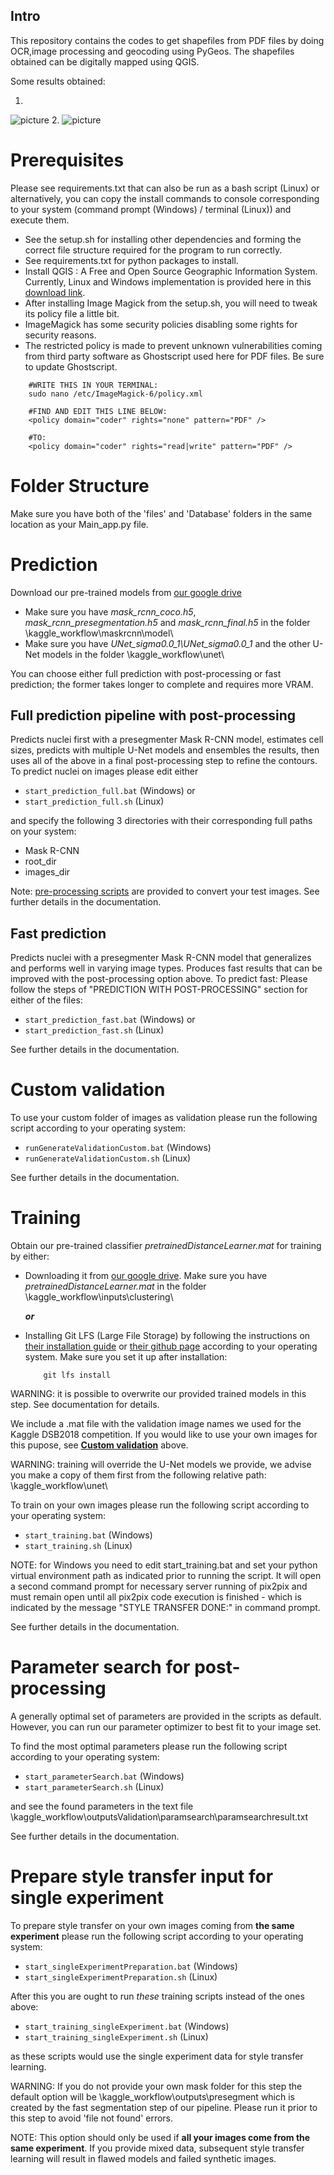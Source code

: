 ## Intro

This repository contains the codes to get shapefiles from PDF files by doing OCR,image processing and geocoding using PyGeos. The shapefiles obtained can be digitally mapped using QGIS.

Some results obtained:

1.
![picture](results(1).png)
2.
![picture](results(2).png)

# Prerequisites

Please see requirements.txt that can also be run as a bash script (Linux) or alternatively, you can copy the install commands to console corresponding to your system (command prompt (Windows) / terminal (Linux)) and execute them.

- See the setup.sh for installing other dependencies and forming the correct file structure required for the program to run correctly.
- See requirements.txt for python packages to install.
- Install QGIS : A Free and Open Source Geographic Information System. Currently, Linux and Windows implementation is provided here in this [download link](https://qgis.org/en/site/forusers/download.html).
- After installing Image Magick from the setup.sh, you will need to tweak its policy file a little bit.
- ImageMagick has some security policies disabling some rights for security reasons.
- The restricted policy is made to prevent unknown vulnerabilities coming from third party software as Ghostscript used here for PDF files. Be sure to update Ghostscript.

```
	#WRITE THIS IN YOUR TERMINAL:
	sudo nano /etc/ImageMagick-6/policy.xml
	
	#FIND AND EDIT THIS LINE BELOW:
	<policy domain="coder" rights="none" pattern="PDF" />
	
	#TO:
	<policy domain="coder" rights="read|write" pattern="PDF" />
```



# Folder Structure

Make sure you have both of the 'files' and 'Database' folders in the same location as your Main_app.py file.


# Prediction

Download our pre-trained models from [our google drive](https://drive.google.com/open?id=1lVJtS41vzMkIsCa3-i14mSmLBbaKazsq)

- Make sure you have *mask_rcnn_coco.h5*, *mask_rcnn_presegmentation.h5* and *mask_rcnn_final.h5* in the folder \kaggle_workflow\maskrcnn\model\
- Make sure you have *UNet_sigma0.0_1\UNet_sigma0.0_1* and the other U-Net models in the folder \kaggle_workflow\unet\

You can choose either full prediction with post-processing or fast prediction; the former takes longer to complete and requires more VRAM.


## **Full prediction pipeline with post-processing**

Predicts nuclei first with a presegmenter Mask R-CNN model, estimates cell sizes, predicts with multiple U-Net models and ensembles the results, then uses all of the above in a final post-processing step to refine the contours.
To predict nuclei on images please edit either

- `start_prediction_full.bat` (Windows) or 
- `start_prediction_full.sh` (Linux)

and specify the following 3 directories with their corresponding full paths on your system:

- Mask R-CNN
- root_dir
- images_dir

Note: [pre-processing scripts](#preprocess-test-images) are provided to convert your test images.
See further details in the documentation.

## **Fast prediction**

Predicts nuclei with a presegmenter Mask R-CNN model that generalizes and performs well in varying image types. Produces fast results that can be improved with the post-processing option above.
To predict fast:
Please follow the steps of "PREDICTION WITH POST-PROCESSING" section for either of the files:

- `start_prediction_fast.bat` (Windows) or 
- `start_prediction_fast.sh` (Linux)

See further details in the documentation.


# Custom validation

To use your custom folder of images as validation please run the following script according to your operating system:

- `runGenerateValidationCustom.bat` (Windows)
- `runGenerateValidationCustom.sh` (Linux)

See further details in the documentation.


# Training

Obtain our pre-trained classifier *pretrainedDistanceLearner.mat* for training by either:
- Downloading it from [our google drive](https://drive.google.com/drive/folders/1RC4Iy3qkfU1cF6bZFx3JOXvzqsvyT3J4?usp=sharing). Make sure you have *pretrainedDistanceLearner.mat* in the folder \kaggle_workflow\inputs\clustering\

	***or***

- Installing Git LFS (Large File Storage) by following the instructions on [their installation guide](https://github.com/git-lfs/git-lfs/wiki/Installation) or [their github page](https://git-lfs.github.com/) according to your operating system. Make sure you set it up after installation:

	```
		git lfs install
	```

WARNING: it is possible to overwrite our provided trained models in this step. See documentation for details.

We include a .mat file with the validation image names we used for the Kaggle DSB2018 competition. If you would like to use your own images for this pupose, see [**Custom validation**](#custom-validation) above.

WARNING: training will override the U-Net models we provide, we advise you make a copy of them first from the following relative path:
\kaggle_workflow\unet\

To train on your own images please run the following script according to your operating system:

- `start_training.bat` (Windows)
- `start_training.sh` (Linux)

NOTE: for Windows you need to edit start_training.bat and set your python virtual environment path as indicated prior to running the script. It will open a second command prompt for necessary server running of pix2pix and must remain open until all pix2pix code execution is finished - which is indicated by the message "STYLE TRANSFER DONE:" in command prompt.

See further details in the documentation.


# Parameter search for post-processing

A generally optimal set of parameters are provided in the scripts as default. However, you can run our parameter optimizer to best fit to your image set.

To find the most optimal parameters please run the following script according to your operating system:

- `start_parameterSearch.bat` (Windows)
- `start_parameterSearch.sh` (Linux)

and see the found parameters in the text file \kaggle_workflow\outputsValidation\paramsearch\paramsearchresult.txt

See further details in the documentation.


# Prepare style transfer input for single experiment

To prepare style transfer on your own images coming from **the same experiment** please run the following script according to your operating system:

- `start_singleExperimentPreparation.bat` (Windows)
- `start_singleExperimentPreparation.sh` (Linux)

After this you are ought to run *these* training scripts instead of the ones above:

- `start_training_singleExperiment.bat` (Windows)
- `start_training_singleExperiment.sh` (Linux)

as these scripts would use the single experiment data for style transfer learning.

WARNING: If you do not provide your own mask folder for this step the default option will be \kaggle_workflow\outputs\presegment which is created by the fast segmentation step of our pipeline. Please run it prior to this step to avoid 'file not found' errors.

NOTE: This option should only be used if **all your images come from the same experiment**. If you provide mixed data, subsequent style transfer learning will result in flawed models and failed synthetic images.

